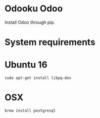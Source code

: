Odooku Odoo
===========

Install Odoo through pip.


# System requirements

# Ubuntu 16

```
sudo apt-get install libpq-dev
```

# OSX

```
brew install postgresql
```

